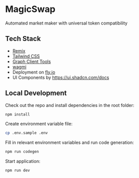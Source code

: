 # MagicSwap

Automated market maker with universal token compatibility

## Tech Stack

- [Remix](https://remix.run)
- [Tailwind CSS](https://tailwindcss.com)
- [Graph Client Tools](https://github.com/graphprotocol/graph-client)
- [wagmi](https://wagmi.sh)
- Deployment on [fly.io](https://fly.io)
- UI Components by https://ui.shadcn.com/docs

## Local Development

Check out the repo and install dependencies in the root folder:

```sh
npm install
```

Create environment variable file:

```sh
cp .env.sample .env
```

Fill in relevant environment variables and run code generation:

```sh
npm run codegen
```

Start application:

```sh
npm run dev
```

